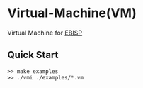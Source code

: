 # Virtual-Machine(VM)

Virtual Machine for [EBISP](https://github.com/tsoding/ebisp)

## Quick Start

```console
>> make examples
>> ./vmi ./examples/*.vm
```
